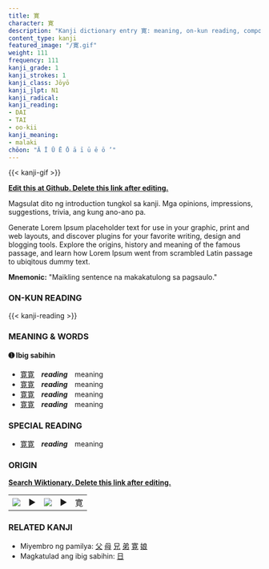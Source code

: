 ```yaml
---
title: 寛
character: 寛
description: "Kanji dictionary entry 寛: meaning, on-kun reading, compounds, origin, related kanji"
content_type: kanji
featured_image: "/寛.gif"
weight: 111
frequency: 111
kanji_grade: 1
kanji_strokes: 1
kanji_class: Jōyō
kanji_jlpt: N1
kanji_radical: 
kanji_reading: 
- DAI
- TAI
- oo-kii
kanji_meaning:
- malaki
chōon: "Ā Ī Ū Ē Ō ā ī ū ē ō ’"
---
```

[//]: # (Don't edit the line below. Kanji animated GIF code is automatically generated.)
{{< kanji-gif >}}

[//]: # (Edit below this line.)

**[Edit this at Github. Delete this link after editing.](https://github.com/tim0g/tim/tree/main/content/kanji/寛/index.md)**

Magsulat dito ng introduction tungkol sa kanji. Mga opinions, impressions, suggestions, trivia, ang kung ano-ano pa.

Generate Lorem Ipsum placeholder text for use in your graphic, print and web layouts, and discover plugins for your favorite writing, design and blogging tools. Explore the origins, history and meaning of the famous passage, and learn how Lorem Ipsum went from scrambled Latin passage to ubiqitous dummy text.
 
**Mnemonic:** "Maikling sentence na makakatulong sa pagsaulo."

### ON-KUN READING

[//]: # (Don't edit the line below. ON-KUN READING code is automatically generated.)
{{< kanji-reading >}}

### MEANING & WORDS

#### ➊ **Ibig sabihin**
  - [寛](../寛)[寛](../寛)　***reading***　meaning
  - [寛](../寛)[寛](../寛)　***reading***　meaning
  - [寛](../寛)[寛](../寛)　***reading***　meaning
  - [寛](../寛)[寛](../寛)　***reading***　meaning

### SPECIAL READING
  - [寛](../寛)[寛](../寛)　***reading***　meaning

### ORIGIN

**[Search Wiktionary. Delete this link after editing.](https://wiktionary.org/wiki/寛)**
<table class="kanji-table"><tr><td>
<img src="60px-寛-bronze.svg.png">
</td><td>▶</td><td>
<img src="60px-寛-oracle.svg.png">
</td><td>▶</td>
<td class="kanji-origin">寛</td>
</tr></table>

### RELATED KANJI
- Miyembro ng pamilya: [父](../父) [母](../母) [兄](../兄) [弟](../弟) [寛](../寛) [娘](../娘)
- Magkatulad ang ibig sabihin: [日](../日)
